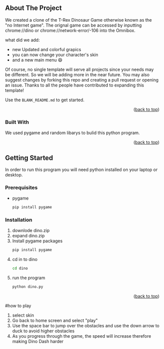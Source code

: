 
<!-- ABOUT THE PROJECT -->
## About The Project

We created a clone of the T-Rex Dinosaur Game otherwise known as the "no Internet game". The orignal game can be accessed by inputting chrome://dino or chrome://network-error/-106 into the Omnibox.

what did we add:
* new Updated and colorful grapics 
* you can now change your character's skin  
* and a new main menu :smile:

Of course, no single template will serve all projects since your needs may be different. So we will be adding more in the near future. You may also suggest changes by forking this repo and creating a pull request or opening an issue. Thanks to all the people have contributed to expanding this template!

Use the `BLANK_README.md` to get started.

<p align="right">(<a href="#readme-top">back to top</a>)</p>



### Built With

We used pygame and random libarys to bulid this python program.


<p align="right">(<a href="#readme-top">back to top</a>)</p>



<!-- GETTING STARTED -->
## Getting Started

In order to run this program you will need python installed on your laptop or desktop. 

### Prerequisites


* pygame
  ```sh
  pip install pygame
  ```

### Installation


1. downlode dino.zip
2. expand dino.zip
3. Install pygame packages
   ```sh
   pip install pygame
   ```
4. cd in to dino
   ```sh
   cd dino
   ```
5. run the program
   ```sh
   python dino.py
   ```

<p align="right">(<a href="#readme-top">back to top</a>)</p>



#how to play  
1. select skin
2. Go back to home screen and select "play"
3. Use the space bar to jump over the obstacles and use the down arrow to duck to avoid higher obstacles
4. As you progress through the game, the speed will increase therefore making Dino Dash harder 
